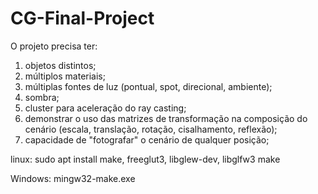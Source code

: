 # CG-Final-Project
O projeto precisa ter:
1) objetos distintos;
2) múltiplos materiais;
3) múltiplas fontes de luz (pontual, spot, direcional, ambiente);
4) sombra;
5) cluster para aceleração do ray casting;
6) demonstrar o uso das matrizes de transformação na composição do cenário (escala, translação, rotação, cisalhamento, reflexão);
7) capacidade de "fotografar" o cenário de qualquer posição;

linux:
sudo apt install make, freeglut3, libglew-dev, libglfw3
make

Windows:
mingw32-make.exe
